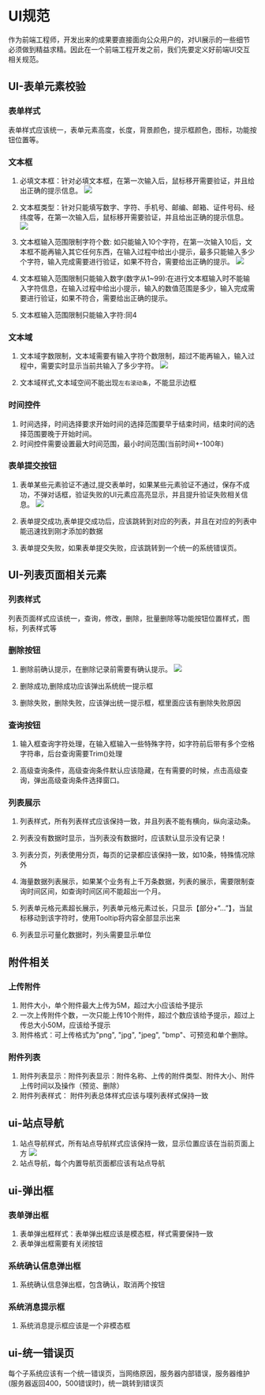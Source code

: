 # UI规范
作为前端工程师，开发出来的成果要直接面向公众用户的，对UI展示的一些细节必须做到精益求精。因此在一个前端工程开发之前，我们先要定义好前端UI交互相关规范。

## UI-表单元素校验
### 表单样式
表单样式应该统一，表单元素高度，长度，背景颜色，提示框颜色，图标，功能按钮位置等。

### 文本框
1. 必填文本框：针对必填文本框，在第一次输入后，鼠标移开需要验证，并且给出正确的提示信息。
![](./images/ui-text-must.png)
2. 文本框类型：针对只能填写数字、字符、手机号、邮编、邮箱、证件号码、经纬度等，在第一次输入后，鼠标移开需要验证，并且给出正确的提示信息。
![](./images/text-type-must.png)

3. 文本框输入范围限制字符个数: 如只能输入10个字符，在第一次输入10后，文本框不能再输入其它任何东西，在输入过程中给出小提示，最多只能输入多少个字符，输入完成需要进行验证，如果不符合，需要给出正确的提示。
![](./images/ui-text-much.png)

4. 文本框输入范围限制只能输入数字(数字从1~99):在进行文本框输入时不能输入字符信息，在输入过程中给出小提示，输入的数值范围是多少，输入完成需要进行验证，如果不符合，需要给出正确的提示。

5. 文本框输入范围限制只能输入字符:同4

### 文本域
1. 文本域字数限制，文本域需要有输入字符个数限制，超过不能再输入，输入过程中，需要实时显示当前共输入了多少字符。
![](./images/ui-textarea.png)

2. 文本域样式,文本域空间不能出现`左右滚动条`，不能显示边框

### 时间控件
1. 时间选择，时间选择要求开始时间的选择范围要早于结束时间，结束时间的选择范围要晚于开始时间。
2. 时间控件需要设置最大时间范围，最小时间范围(当前时间+-100年)

### 表单提交按钮
1. 表单某些元素验证不通过,提交表单时，如果某些元素验证不通过，保存不成功，不弹对话框，验证失败的UI元素应高亮显示，并且提升验证失败相关信息。
![](./images/ui-table-submit.png)

2. 表单提交成功,表单提交成功后，应该跳转到对应的列表，并且在对应的列表中能迅速找到刚才添加的数据

3. 表单提交失败，如果表单提交失败，应该跳转到一个统一的系统错误页。

## UI-列表页面相关元素
### 列表样式
列表页面样式应该统一，查询，修改，删除，批量删除等功能按钮位置样式，图标，列表样式等

### 删除按钮
1. 删除前确认提示，在删除记录前需要有确认提示。
![](./images/ui-del-button.png)

2. 删除成功,删除成功应该弹出系统统一提示框

3. 删除失败，删除失败，应该弹出统一提示框，框里面应该有删除失败原因

### 查询按钮
1. 输入框查询字符处理，在输入框输入一些特殊字符，如字符前后带有多个空格字符串，后台查询需要Trim()处理

2. 高级查询条件，高级查询条件默认应该隐藏，在有需要的时候，点击高级查询，弹出高级查询条件选择窗口。

### 列表展示
1. 列表样式，所有列表样式应该保持一致，并且列表不能有横向，纵向滚动条。

2. 列表没有数据时显示，当列表没有数据时，应该默认显示没有记录！

3. 列表分页，列表使用分页，每页的记录都应该保持一致，如10条，特殊情况除外

4. 海量数据列表展示，如果某个业务有上千万条数据，列表的展示，需要限制查询时间区间，如查询时间区间不能超出一个月。

5. 列表单元格元素超长展示，列表单元格元素过长，只显示【部分+“...”】，当鼠标移动到该字符时，使用Tooltip将内容全部显示出来

6. 列表显示可量化数据时，列头需要显示单位

## 附件相关
### 上传附件
1. 附件大小，单个附件最大上传为5M，超过大小应该给予提示
2. 一次上传附件个数，一次只能上传10个附件，超过个数应该给予提示，超过上传总大小50M，应该给予提示
3. 附件格式：可上传格式为"png",  "jpg",  "jpeg",  "bmp"、可预览和单个删除。

### 附件列表
1. 附件列表显示：附件列表显示：附件名称、上传的附件类型、附件大小、附件上传时间以及操作（预览、删除）
2. 附件列表样式： 附件列表总体样式应该与噗列表样式保持一致

## ui-站点导航
1. 站点导航样式，所有站点导航样式应该保持一致，显示位置应该在当前页面上方
![](./images/ui-site-nav.png)
2. 站点导航，每个内置导航页面都应该有站点导航


## ui-弹出框
### 表单弹出框
1. 表单弹出框样式：表单弹出框应该是模态框，样式需要保持一致
2. 表单弹出框需要有关闭按钮

### 系统确认信息弹出框
1. 系统确认信息弹出框，包含确认，取消两个按钮

### 系统消息提示框
1. 系统消息提示框应该是一个非模态框

## ui-统一错误页
每个子系统应该有一个统一错误页，当网络原因，服务器内部错误，服务器维护(服务器返回400，500错误时)，统一跳转到错误页